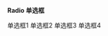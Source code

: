 **Radio 单选框**
<p>
<fly-radio name='demo' label='单选框1'>单选框1</fly-radio>
<fly-radio name='demo' label='单选框2' checked>单选框2</fly-radio>
<fly-radio name='demo' label='单选框3'>单选框3</fly-radio>
<fly-radio name='demo' label='单选框4'>单选框4</fly-radio>
</p>
